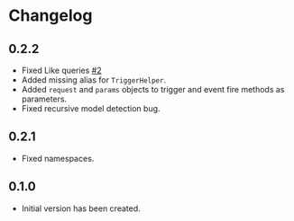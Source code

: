 # Changelog

## 0.2.2

- Fixed Like queries [#2](https://github.com/adonisx/adonisx/issues/2)
- Added missing alias for `TriggerHelper`.
- Added `request` and `params` objects to trigger and event fire methods as parameters.
- Fixed recursive model detection bug.

## 0.2.1

- Fixed namespaces.

## 0.1.0

- Initial version has been created.